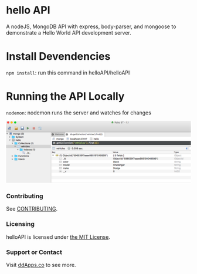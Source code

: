 # hello API
A nodeJS, MongoDB API with express, body-parser, and mongoose to demonstrate a Hello World API development server.

# Install Devendencies
`npm install`: run this command in helloAPI/helloAPI

# Running the API Locally
`nodemon`: nodemon runs the server and watches for changes

![](art/helloapi.png?raw=true)

### Contributing
See [CONTRIBUTING](CONTRIBUTING.md).

### Licensing
helloAPI is licensed under [the MIT License](LICENSE).

### Support or Contact
Visit [ddApps.co](http://ddapps.co) to see more.
